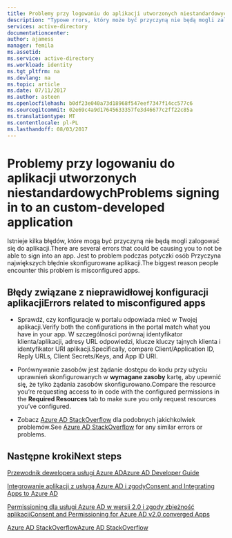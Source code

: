 ```yaml
---
title: Problemy przy logowaniu do aplikacji utworzonych niestandardowych | Dokumentacja firmy Microsoft
description: "Typowe rrors, który może być przyczyną nie będą mogli zalogować się do aplikacji utworzonych w usłudze Azure AD"
services: active-directory
documentationcenter: 
author: ajamess
manager: femila
ms.assetid: 
ms.service: active-directory
ms.workload: identity
ms.tgt_pltfrm: na
ms.devlang: na
ms.topic: article
ms.date: 07/11/2017
ms.author: asteen
ms.openlocfilehash: b0df23e040a73d18968f547eef7347f14cc577c6
ms.sourcegitcommit: 02e69c4a9d17645633357fe3d46677c2ff22c85a
ms.translationtype: MT
ms.contentlocale: pl-PL
ms.lasthandoff: 08/03/2017
---
```

# <a name="problems-signing-in-to-an-custom-developed-application"></a><span data-ttu-id="44fc0-103">Problemy przy logowaniu do aplikacji utworzonych niestandardowych</span><span class="sxs-lookup"><span data-stu-id="44fc0-103">Problems signing in to an custom-developed application</span></span>

<span data-ttu-id="44fc0-104">Istnieje kilka błędów, które mogą być przyczyną nie będą mogli zalogować się do aplikacji.</span><span class="sxs-lookup"><span data-stu-id="44fc0-104">There are several errors that could be causing you to not be able to sign into an app.</span></span> <span data-ttu-id="44fc0-105">Jest to problem podczas potyczki osób Przyczyna największych błędnie skonfigurowane aplikacji.</span><span class="sxs-lookup"><span data-stu-id="44fc0-105">The biggest reason people encounter this problem is misconfigured apps.</span></span>

## <a name="errors-related-to--misconfigured-apps"></a><span data-ttu-id="44fc0-106">Błędy związane z nieprawidłowej konfiguracji aplikacji</span><span class="sxs-lookup"><span data-stu-id="44fc0-106">Errors related to  misconfigured apps</span></span>

* <span data-ttu-id="44fc0-107">Sprawdź, czy konfiguracje w portalu odpowiada mieć w Twojej aplikacji.</span><span class="sxs-lookup"><span data-stu-id="44fc0-107">Verify both the configurations in the portal match what you have in your app.</span></span> <span data-ttu-id="44fc0-108">W szczególności porównaj identyfikator klienta/aplikacji, adresy URL odpowiedzi, klucze kluczy tajnych klienta i identyfikator URI aplikacji.</span><span class="sxs-lookup"><span data-stu-id="44fc0-108">Specifically, compare Client/Application ID, Reply URLs, Client Secrets/Keys, and App ID URI.</span></span>

* <span data-ttu-id="44fc0-109">Porównywanie zasobów jest żądanie dostępu do kodu przy użyciu uprawnień skonfigurowanych w **wymagane zasoby** kartę, aby upewnić się, że tylko żądania zasobów skonfigurowano.</span><span class="sxs-lookup"><span data-stu-id="44fc0-109">Compare the resource you’re requesting access to in code with the configured permissions in the **Required Resources** tab to make sure you only request resources you’ve configured.</span></span>

* <span data-ttu-id="44fc0-110">Zobacz [Azure AD StackOverflow](http://stackoverflow.com/questions/tagged/azure-active-directory) dla podobnych jakichkolwiek problemów.</span><span class="sxs-lookup"><span data-stu-id="44fc0-110">See [Azure AD StackOverflow](http://stackoverflow.com/questions/tagged/azure-active-directory) for any similar errors or problems.</span></span>

## <a name="next-steps"></a><span data-ttu-id="44fc0-111">Następne kroki</span><span class="sxs-lookup"><span data-stu-id="44fc0-111">Next steps</span></span>

[<span data-ttu-id="44fc0-112">Przewodnik dewelopera usługi Azure AD</span><span class="sxs-lookup"><span data-stu-id="44fc0-112">Azure AD Developer Guide</span></span>](https://docs.microsoft.com/azure/active-directory/develop/active-directory-developers-guide)<br>

[<span data-ttu-id="44fc0-113">Integrowanie aplikacji z usługą Azure AD i zgody</span><span class="sxs-lookup"><span data-stu-id="44fc0-113">Consent and Integrating Apps to Azure AD</span></span>](https://docs.microsoft.com/azure/active-directory/develop/active-directory-integrating-applications>)<br>

[<span data-ttu-id="44fc0-114">Permissioning dla usługi Azure AD w wersji 2.0 i zgody zbieżność aplikacji</span><span class="sxs-lookup"><span data-stu-id="44fc0-114">Consent and Permissioning for Azure AD v2.0 converged Apps</span></span>](https://docs.microsoft.com/azure/active-directory/develop/active-directory-v2-scopes)<br>

[<span data-ttu-id="44fc0-115">Azure AD StackOverflow</span><span class="sxs-lookup"><span data-stu-id="44fc0-115">Azure AD StackOverflow</span></span>](http://stackoverflow.com/questions/tagged/azure-active-directory>)
